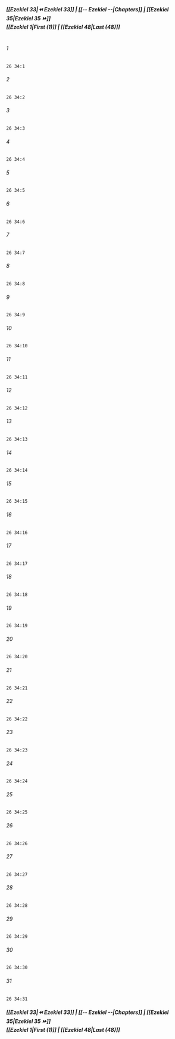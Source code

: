 
##### **[[Ezekiel 33|⏪ Ezekiel 33]] | [[-- Ezekiel --|Chapters]] | [[Ezekiel 35|Ezekiel 35 ⏩]]**<br>**[[Ezekiel 1|First (1)]] | [[Ezekiel 48|Last (48)]]**<br><br>

###### 1
``` verse
26 34:1
```
###### 2
``` verse
26 34:2
```
###### 3
``` verse
26 34:3
```
###### 4
``` verse
26 34:4
```
###### 5
``` verse
26 34:5
```
###### 6
``` verse
26 34:6
```
###### 7
``` verse
26 34:7
```
###### 8
``` verse
26 34:8
```
###### 9
``` verse
26 34:9
```
###### 10
``` verse
26 34:10
```
###### 11
``` verse
26 34:11
```
###### 12
``` verse
26 34:12
```
###### 13
``` verse
26 34:13
```
###### 14
``` verse
26 34:14
```
###### 15
``` verse
26 34:15
```
###### 16
``` verse
26 34:16
```
###### 17
``` verse
26 34:17
```
###### 18
``` verse
26 34:18
```
###### 19
``` verse
26 34:19
```
###### 20
``` verse
26 34:20
```
###### 21
``` verse
26 34:21
```
###### 22
``` verse
26 34:22
```
###### 23
``` verse
26 34:23
```
###### 24
``` verse
26 34:24
```
###### 25
``` verse
26 34:25
```
###### 26
``` verse
26 34:26
```
###### 27
``` verse
26 34:27
```
###### 28
``` verse
26 34:28
```
###### 29
``` verse
26 34:29
```
###### 30
``` verse
26 34:30
```
###### 31
``` verse
26 34:31
```

##### **[[Ezekiel 33|⏪ Ezekiel 33]] | [[-- Ezekiel --|Chapters]] | [[Ezekiel 35|Ezekiel 35 ⏩]]**<br>**[[Ezekiel 1|First (1)]] | [[Ezekiel 48|Last (48)]]**
